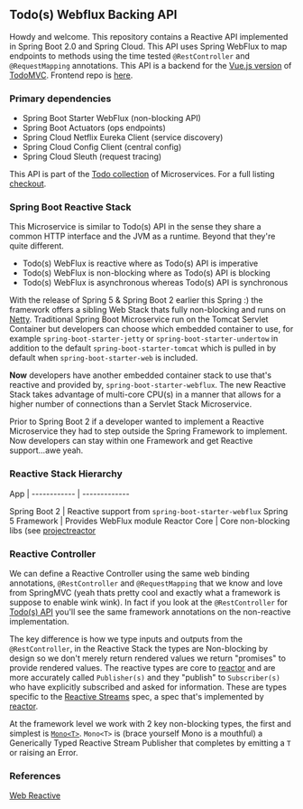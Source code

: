 ## Todo(s) Webflux Backing API

Howdy and welcome.  This repository contains a Reactive API implemented in Spring Boot 2.0 and Spring Cloud.  This API uses Spring WebFlux to map endpoints to methods using the time tested ``@RestController`` and ``@RequestMapping`` annotations.  This API is a backend for the [Vue.js version](http://todomvc.com/examples/vue/) of [TodoMVC](http://todomvc.com/).  Frontend repo is [here](https://github.com/corbtastik/todos-ui).

### Primary dependencies

* Spring Boot Starter WebFlux (non-blocking API)
* Spring Boot Actuators (ops endpoints)
* Spring Cloud Netflix Eureka Client (service discovery)
* Spring Cloud Config Client (central config)
* Spring Cloud Sleuth (request tracing)

This API is part of the [Todo collection](https://github.com/corbtastik/todos-ecosystem) of Microservices.  For a full listing [checkout](https://github.com/corbtastik/todos-ecosystem).

### Spring Boot Reactive Stack

This Microservice is similar to Todo(s) API in the sense they share a common HTTP interface and the JVM as a runtime.  Beyond that they're quite different.

* Todo(s) WebFlux is reactive where as Todo(s) API is imperative
* Todo(s) WebFlux is non-blocking where as Todo(s) API is blocking
* Todo(s) WebFlux is asynchronous whereas Todo(s) API is synchronous

With the release of Spring 5 & Spring Boot 2 earlier this Spring :) the framework offers a sibling Web Stack thats fully non-blocking and runs on [Netty](http://netty.io/).  Traditional Spring Boot Microservice run on the Tomcat Servlet Container but developers can choose which embedded container to use, for example ``spring-boot-starter-jetty`` or ``spring-boot-starter-undertow`` in addition to the default ``spring-boot-starter-tomcat`` which is pulled in by default when ``spring-boot-starter-web`` is included.

**Now** developers have another embedded container stack to use that's reactive and provided by, ``spring-boot-starter-webflux``.  The new Reactive Stack takes advantage of multi-core CPU(s) in a manner that allows for a higher number of connections than a Servlet Stack Microservice.

Prior to Spring Boot 2 if a developer wanted to implement a Reactive Microservice they had to step outside the Spring Framework to implement.  Now developers can stay within one Framework and get Reactive support...awe yeah.

### Reactive Stack Hierarchy

App | 
------------ | ------------- 

Spring Boot 2 | Reactive support from ``spring-boot-starter-webflux``
Spring 5 Framework | Provides WebFlux module
Reactor Core | Core non-blocking libs (see [projectreactor](http://projectreactor.io/)

### Reactive Controller

We can define a Reactive Controller using the same web binding annotations, ``@RestController`` and ``@RequestMapping`` that we know and love from SpringMVC (yeah thats pretty cool and exactly what a framework is suppose to enable wink wink).  In fact if you look at the ``@RestController`` for [Todo(s) API](https://github.com/corbtastik/todos-api) you'll see the same framework annotations on the non-reactive implementation.

The key difference is how we type inputs and outputs from the ``@RestController``, in the Reactive Stack the types are Non-blocking by design so we don't merely return rendered values we return "promises" to provide rendered values.  The reactive types are core to [reactor](http://projectreactor.io/) and are more accurately called ``Publisher(s)`` and they "publish" to ``Subscriber(s)`` who have explicitly subscribed and asked for information.  These are types specific to the [Reactive Streams](http://www.reactive-streams.org/) spec, a spec that's implemented by [reactor](http://projectreactor.io/).

At the framework level we work with 2 key non-blocking types, the first and simplest is [``Mono<T>``](http://projectreactor.io/docs/core/release/api/reactor/core/publisher/Mono.html).  ``Mono<T>`` is (brace yourself Mono is a mouthful) a Generically Typed Reactive Stream Publisher that completes by emitting a `T` or raising an Error.
 
### References

[Web Reactive](https://docs.spring.io/spring/docs/current/spring-framework-reference/web-reactive.html)
